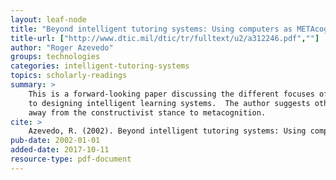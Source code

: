 ```yaml
---
layout: leaf-node
title: "Beyond intelligent tutoring systems: Using computers as METAcognitive tools to enhance learning?"
title-url: ["http://www.dtic.mil/dtic/tr/fulltext/u2/a312246.pdf",""]
author: "Roger Azevedo"
groups: technologies
categories: intelligent-tutoring-systems
topics: scholarly-readings
summary: >
    This is a forward-looking paper discussing the different focuses of the approaches
    to designing intelligent learning systems.  The author suggests others should move
    away from the constructivist stance to metacognition.
cite: >
    Azevedo, R. (2002). Beyond intelligent tutoring systems: Using computers as METAcognitive tools to enhance learning?. Instructional Science, 30(1), 31-45.
pub-date: 2002-01-01
added-date: 2017-10-11
resource-type: pdf-document
---
```

